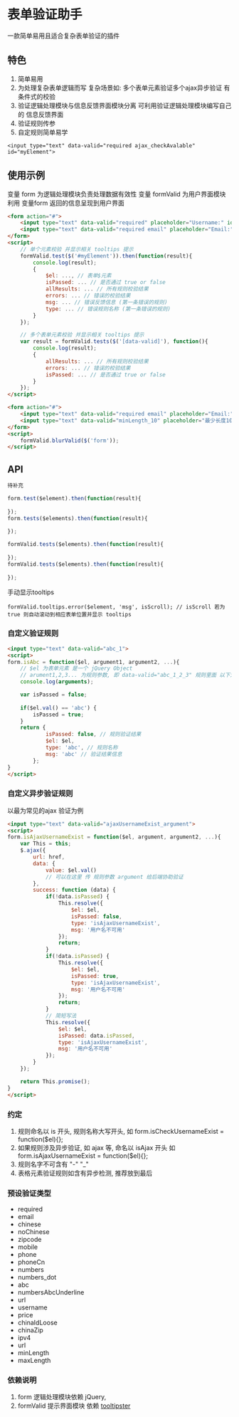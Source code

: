 # 表单验证助手
一款简单易用且适合复杂表单验证的插件

## 特色
1. 简单易用
2. 为处理复杂表单逻辑而写 复杂场景如: 多个表单元素验证多个ajax异步验证 有条件式的校验
3. 验证逻辑处理模块与信息反馈界面模块分离 可利用验证逻辑处理模块编写自己的 信息反馈界面
4. 验证规则传参
5. 自定规则简单易学
```
<input type="text" data-valid="required ajax_checkAvalable" id="myElement">

```


## 使用示例
变量 form 为逻辑处理模块负责处理数据有效性
变量 formValid 为用户界面模块 利用 变量form 返回的信息呈现到用户界面
```html
<form action="#">
	<input type="text" data-valid="required" placeholder="Username:" id="myElement">
	<input type="text" data-valid="required email" placeholder="Email:">
</form>
<script>
	// 单个元素校验 并显示相关 tooltips 提示
	formValid.test($('#myElement')).then(function(result){
		console.log(result);
		{
			$el: ..., // 表单$元素
			isPassed: ... // 是否通过 true or false
			allResults: ... // 所有规则校验结果
			errors: ... // 错误的校验结果
			msg: ... // 错误反馈信息 (第一条错误的规则)
			type: ... // 错误规则名称 (第一条错误的规则)
		}
	});

	// 多个表单元素校验 并显示相关 tooltips 提示
	var result = formValid.tests($('[data-valid]'), function(){
		console.log(result);
		{
			allResults: ... // 所有规则校验结果
			errors: ... // 错误的校验结果
			isPassed: ... // 是否通过 true or false
		}
	});
</script>
```

```html
<form action="#">
	<input type="text" data-valid="required email" placeholder="Email:">
	<input type="text" data-valid="minLength_10" placeholder="最少长度10">
</form>
<script>
	formValid.blurValid($('form'));
</script>
```

## API
```javascript
待补充

form.test($element).then(function(result){
	
});
form.tests($elements).then(function(result){
	
});

formValid.tests($elements).then(function(result){
	
});
formValid.tests($elements).then(function(result){
	
});
```

手动显示tooltips
```
formValid.tooltips.error($element, 'msg', isScroll); // isScroll 若为 true 则自动滚动到相应表单位置并显示 tooltips
```

### 自定义验证规则
```html
<input type="text" data-valid="abc_1">
<script>
form.isAbc = function($el, argument1, argument2, ...){
	// $el 为表单元素 是一个 jQuery Object
	// arument1,2,3... 为规则参数, 即 data-valid="abc_1_2_3" 规则里面 以下划线分隔的参数
	console.log(arguments);

	var isPassed = false;
	
	if($el.val() == 'abc') {
		isPassed = true;
	}
	return {
			isPassed: false, // 规则验证结果
			$el: $el,
			type: 'abc', // 规则名称
			msg: 'abc' // 验证结果信息
		};
}
</script>
```

### 自定义异步验证规则
以最为常见的ajax 验证为例
```html
<input type="text" data-valid="ajaxUsernameExist_argument">
<script>
form.isAjaxUsernameExist = function($el, argument, argument2, ...){
	var This = this;
	$.ajax({
	    url: href,
	    data: {
	    	value: $el.val()
	    	// 可以在这里 传 规则参数 argument 给后端协助验证
	    },
	    success: function (data) {
	        if(!data.isPassed) {
	        	This.resolve({
	        		$el: $el,
					isPassed: false,
					type: 'isAjaxUsernameExist',
					msg: '用户名不可用'
				});
				return;
	        }
	        if(!data.isPassed) {
	        	This.resolve({
	        		$el: $el,
					isPassed: true,
					type: 'isAjaxUsernameExist',
					msg: '用户名不可用'
				});
				return;
	        }
	        // 简短写法
	        This.resolve({
	        	$el: $el,
				isPassed: data.isPassed,
				type: 'isAjaxUsernameExist',
				msg: '用户名不可用'
			});
	    }
	});

	return This.promise();
}
</script>
```

### 约定
1. 规则命名以 is 开头, 规则名称大写开头, 如 form.isCheckUsernameExist = function($el){};
2. 如果规则涉及异步验证, 如 ajax 等, 命名以 isAjax 开头 如 form.isAjaxUsernameExist = function($el){};
3. 规则名字不可含有 "-" "_"
4. 表格元素验证规则如含有异步检测, 推荐放到最后

### 预设验证类型
* required
* email
* chinese
* noChinese
* zipcode
* mobile
* phone
* phoneCn
* numbers
* numbers_dot
* abc
* numbersAbcUnderline
* url
* username
* price
* chinaIdLoose
* chinaZip
* ipv4
* url
* minLength
* maxLength



### 依赖说明
1. form 逻辑处理模块依赖 jQuery,
2. formValid 提示界面模块 依赖 [tooltipster](http://iamceege.github.io/tooltipster/)
